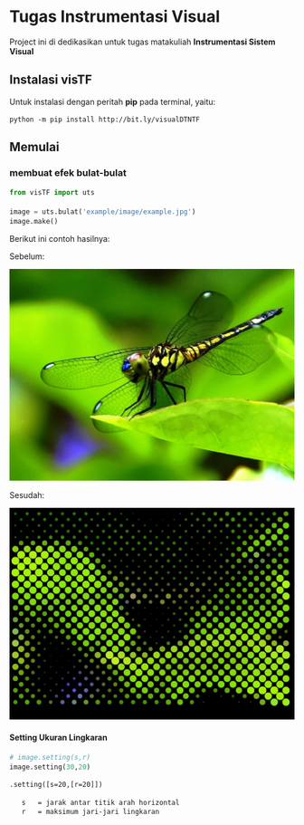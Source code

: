 # Tugas Instrumentasi Visual

Project ini di dedikasikan untuk tugas matakuliah **Instrumentasi Sistem Visual**

## Instalasi visTF


Untuk instalasi dengan peritah **pip** pada terminal, yaitu:

```
python -m pip install http://bit.ly/visualDTNTF 
```

## Memulai

### membuat efek bulat-bulat

```python
from visTF import uts

image = uts.bulat('example/image/example.jpg')
image.make()
```

Berikut ini contoh hasilnya:

Sebelum:

![before](example/image/example.jpg)

Sesudah:

![before](example/result/example.jpg)

#### Setting Ukuran Lingkaran

```python
# image.setting(s,r)
image.setting(30,20)
```

```
.setting([s=20,[r=20]])

   s   = jarak antar titik arah horizontal
   r   = maksimum jari-jari lingkaran
```


